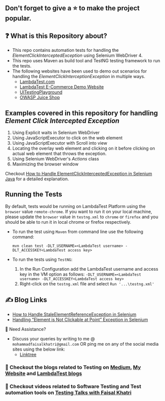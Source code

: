 ## Don't forget to give a :star: to make the project popular.

## :question: What is this Repository about?

- This repo contains automation tests for handling the _ElementClickInterceptedException_ using Selenium WebDriver 4.
- This repo uses Maven as build tool and TestNG testing framework to run the tests.
- The following websites have been used to demo out scenarios for handling the _ElementClickInterceptionException_ in
  multiple ways.
    - [LambdaTest.com](https://www.lambdatest.com)
    - [LambdaTest E-Commerce Demo Website](https://ecommerce-playground.lambdatest.io/)
    - [UITestingPlayground](http://www.uitestingplayground.com/overlapped)
    - [OWASP Juice Shop](https://juice-shop.herokuapp.com/#/)

## Examples covered in this repository for handling _Element Click Intercepted Exception_

1. Using Explicit waits in Selenium WebDriver
2. Using JavaScriptExecutor to click on the web element
3. Using JavaScriptExecutor with Scroll into view
4. Locating the overlay web element and clicking on it before clicking on actual web element that throws the exception.
5. Using Selenium WebDriver's _Actions_ class
6. Maximizing the browser window

Checkout [How to Handle ElementClickInterceptedException in Selenium Java](https://www.lambdatest.com/blog/elementclickinterceptedexception-in-selenium-java/)
for a detailed explanation.

## Running the Tests

By default, tests would be running on LambdaTest Platform using the `browser` value `remote-chrome`.
If you want to run it on your local machine, please update the `browser` value in `testng.xml` to
`chrome` or `firefox` and you should be able to run it in local chrome or firefox respectively.

- To run the test using `Maven` from command line use the following command:

  `mvn clean test -DLT_USERNAME=<LambdaTest username> -DLT_ACCESSKEY<LambdaTest access key>`

- To run the tests using `TestNG`:
    1. In the Run Configuration add the LambdaTest username and access key in the VM option as follows:
       `-DLT_USERNAME=<LambdaTest username> -DLT_ACCESSKEY<LambdaTest access key>`
    2. Right-click on the `testng.xml` file and select `Run '...\testng.xml'`

## :writing_hand: Blog Links

- [How to Handle StaleElementReferenceException in Selenium](https://medium.com/@iamfaisalkhatri/how-to-handle-staleelementreferenceexception-in-selenium-1947d8c11f71)
- [Handling “Element is Not Clickable at Point” Exception in Selenium](https://www.lambdatest.com/blog/element-is-not-clickable-at-point-exception/)

🧬 Need Assistance?

- Discuss your queries by writing to me @ `mohammadfaisalkhatri@gmail.com`
  OR ping me on any of the social media sites using the below link:
    - [Linktree](https://linktr.ee/faisalkhatri)

### :thought_balloon: Checkout the blogs related to Testing on [Medium](https://medium.com/@iamfaisalkhatri), [My Website](https://mfaisalkhatri.github.io) and [LambdaTest blogs](https://www.lambdatest.com/blog/author/mfaisalkhatri/)

### :bookmark: Checkout videos related to Software Testing and Test automation tools on [Testing Talks with Faisal Khatri](https://www.youtube.com/@faisalkhatriqa)